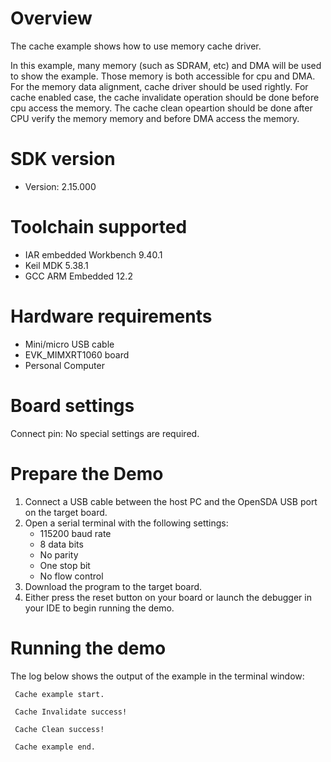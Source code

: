 Overview
========

The cache example shows how to use memory cache driver.

In this example, many memory (such as SDRAM, etc) and DMA will be used to show the example.
Those memory is both accessible for cpu and DMA. For the memory data alignment, cache driver should be 
used rightly. For cache enabled case, the cache invalidate operation should be done before cpu access the memory. The cache clean opeartion should be done after CPU verify the memory
memory and before DMA access the memory.

SDK version
===========
- Version: 2.15.000

Toolchain supported
===================
- IAR embedded Workbench  9.40.1
- Keil MDK  5.38.1
- GCC ARM Embedded  12.2

Hardware requirements
=====================
- Mini/micro USB cable
- EVK_MIMXRT1060 board
- Personal Computer

Board settings
==============
Connect pin:
No special settings are required.

Prepare the Demo
================
1.  Connect a USB cable between the host PC and the OpenSDA USB port on the target board.
2.  Open a serial terminal with the following settings:
    - 115200 baud rate
    - 8 data bits
    - No parity
    - One stop bit
    - No flow control
3.  Download the program to the target board.
4.  Either press the reset button on your board or launch the debugger in your IDE to begin running the demo.

Running the demo
================
The log below shows the output of the example in the terminal window:
~~~~~~~~~~~~~~~~~~~~~~~~~~~~~~~~~~~
 Cache example start.

 Cache Invalidate success! 

 Cache Clean success! 
 
 Cache example end. 

~~~~~~~~~~~~~~~~~~~~~~~~~~~~~~~~~~~
